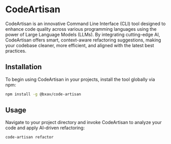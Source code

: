 # CodeArtisan

CodeArtisan is an innovative Command Line Interface (CLI) tool designed to enhance code quality across various programming languages using the power of Large Language Models (LLMs). By integrating cutting-edge AI, CodeArtisan offers smart, context-aware refactoring suggestions, making your codebase cleaner, more efficient, and aligned with the latest best practices.

## Installation

To begin using CodeArtisan in your projects, install the tool globally via npm:

```bash
npm install -g @bxav/code-artisan
```

## Usage

Navigate to your project directory and invoke CodeArtisan to analyze your code and apply AI-driven refactoring:

```bash
code-artisan refactor
```
